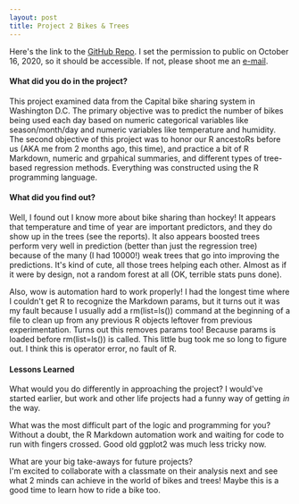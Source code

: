 ```yaml
---
layout: post
title: Project 2 Bikes & Trees
---
```


Here's the link to the [GitHub Repo](https://github.com/LynnSHuang/ST558-Project-2). I set the permission to public on October 16, 2020, so it should be accessible. If not, please shoot me an [e-mail](mailto:lynnshuang94@gmail.com).  

#### What did you do in the project?
This project examined data from the Capital bike sharing system in Washington D.C. The primary objective was to predict the number of bikes being used each day based on numeric categorical variables like season/month/day and numeric variables like temperature and humidity.  
The second objective of this project was to honor our R ancestoRs before us (AKA me from 2 months ago, this time), and practice a bit of R Markdown, numeric and grpahical summaries, and different types of tree-based regression methods. Everything was constructed using the R programming language.  

#### What did you find out?
Well, I found out I know more about bike sharing than hockey! It appears that temperature and time of year are important predictors, and they do show up in the trees (see the reports). It also appears boosted trees perform very well in prediction (better than just the regression tree) because of the many (I had 10000!) weak trees that go into improving the predictions. It's kind of cute, all those trees helping each other. Almost as if it were by design, not a random forest at all (OK, terrible stats puns done).  

Also, wow is automation hard to work properly! I had the longest time where I couldn't get R to recognize the Markdown params, but it turns out it was my fault because I usually add a rm(list=ls()) command at the beginning of a file to clean up from any previous R objects leftover from previous experimentation. Turns out this removes params too! Because params is loaded before rm(list=ls()) is called. This little bug took me so long to figure out. I think this is operator error, no fault of R.  

#### Lessons Learned
What would you do differently in approaching the project?
I would've started earlier, but work and other life projects had a funny way of getting *in* the way.  

What was the most difficult part of the logic and programming for you?  
Without a doubt, the R Markdown automation work and waiting for code to run with fingers crossed. Good old ggplot2 was much less tricky now.  

What are your big take-aways for future projects?  
I'm excited to collaborate with a classmate on their analysis next and see what 2 minds can achieve in the world of bikes and trees! Maybe this is a good time to learn how to ride a bike too.  
